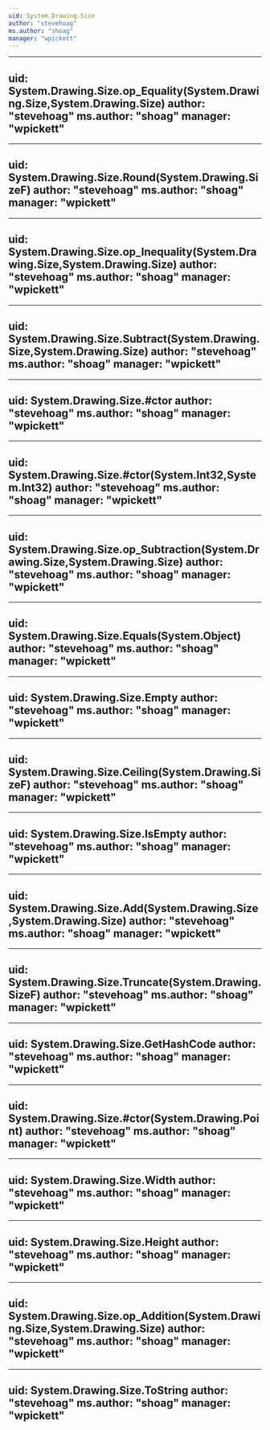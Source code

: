 ```yaml
---
uid: System.Drawing.Size
author: "stevehoag"
ms.author: "shoag"
manager: "wpickett"
---
```


---
uid: System.Drawing.Size.op_Equality(System.Drawing.Size,System.Drawing.Size)
author: "stevehoag"
ms.author: "shoag"
manager: "wpickett"
---

---
uid: System.Drawing.Size.Round(System.Drawing.SizeF)
author: "stevehoag"
ms.author: "shoag"
manager: "wpickett"
---

---
uid: System.Drawing.Size.op_Inequality(System.Drawing.Size,System.Drawing.Size)
author: "stevehoag"
ms.author: "shoag"
manager: "wpickett"
---

---
uid: System.Drawing.Size.Subtract(System.Drawing.Size,System.Drawing.Size)
author: "stevehoag"
ms.author: "shoag"
manager: "wpickett"
---

---
uid: System.Drawing.Size.#ctor
author: "stevehoag"
ms.author: "shoag"
manager: "wpickett"
---

---
uid: System.Drawing.Size.#ctor(System.Int32,System.Int32)
author: "stevehoag"
ms.author: "shoag"
manager: "wpickett"
---

---
uid: System.Drawing.Size.op_Subtraction(System.Drawing.Size,System.Drawing.Size)
author: "stevehoag"
ms.author: "shoag"
manager: "wpickett"
---

---
uid: System.Drawing.Size.Equals(System.Object)
author: "stevehoag"
ms.author: "shoag"
manager: "wpickett"
---

---
uid: System.Drawing.Size.Empty
author: "stevehoag"
ms.author: "shoag"
manager: "wpickett"
---

---
uid: System.Drawing.Size.Ceiling(System.Drawing.SizeF)
author: "stevehoag"
ms.author: "shoag"
manager: "wpickett"
---

---
uid: System.Drawing.Size.IsEmpty
author: "stevehoag"
ms.author: "shoag"
manager: "wpickett"
---

---
uid: System.Drawing.Size.Add(System.Drawing.Size,System.Drawing.Size)
author: "stevehoag"
ms.author: "shoag"
manager: "wpickett"
---

---
uid: System.Drawing.Size.Truncate(System.Drawing.SizeF)
author: "stevehoag"
ms.author: "shoag"
manager: "wpickett"
---

---
uid: System.Drawing.Size.GetHashCode
author: "stevehoag"
ms.author: "shoag"
manager: "wpickett"
---

---
uid: System.Drawing.Size.#ctor(System.Drawing.Point)
author: "stevehoag"
ms.author: "shoag"
manager: "wpickett"
---

---
uid: System.Drawing.Size.Width
author: "stevehoag"
ms.author: "shoag"
manager: "wpickett"
---

---
uid: System.Drawing.Size.Height
author: "stevehoag"
ms.author: "shoag"
manager: "wpickett"
---

---
uid: System.Drawing.Size.op_Addition(System.Drawing.Size,System.Drawing.Size)
author: "stevehoag"
ms.author: "shoag"
manager: "wpickett"
---

---
uid: System.Drawing.Size.ToString
author: "stevehoag"
ms.author: "shoag"
manager: "wpickett"
---
